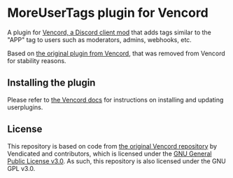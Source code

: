 # MoreUserTags plugin for Vencord

A plugin for [Vencord, a Discord client mod](https://vencord.dev) that adds tags similar to the "APP" tag to users such as moderators, admins, webhooks, etc.

Based on [the original plugin from Vencord](https://github.com/Vendicated/Vencord/blob/c4f8221f75157c6f23f4aaba22b17e06a785917d/src/plugins/moreUserTags/index.tsx), that was removed from Vencord for stability reasons.

## Installing the plugin

Please refer to [the Vencord docs](https://docs.vencord.dev/installing/custom-plugins/) for instructions on installing and updating userplugins.

## License

This repository is based on code from [the original Vencord repository](https://github.com/Vendicated/Vencord) by Vendicated and contributors, which is licensed under the [GNU General Public License v3.0](https://github.com/Vendicated/Vencord/blob/main/LICENSE). As such, this repository is also licensed under the GNU GPL v3.0.
